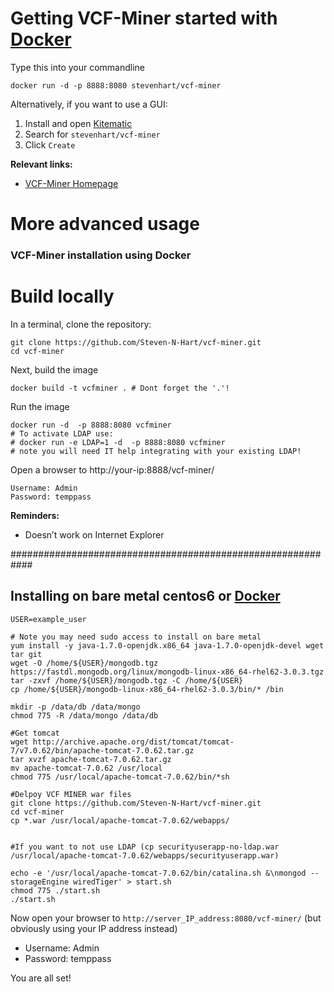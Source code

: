 
# Getting VCF-Miner started with [Docker](https://www.docker.com/)


Type this into your commandline
```
docker run -d -p 8888:8080 stevenhart/vcf-miner
```
Alternatively, if you want to use a GUI:
1. Install and open [Kitematic](https://kitematic.com/)
2. Search for `stevenhart/vcf-miner`
3. Click `Create`

**Relevant links:**
 * [VCF-Miner Homepage](http://bioinformaticstools.mayo.edu/research/vcf-miner/) 
 
# More advanced usage
### VCF-Miner installation using Docker 

# Build locally
In a terminal, clone the repository:
```
git clone https://github.com/Steven-N-Hart/vcf-miner.git
cd vcf-miner
```
Next, build the image
```
docker build -t vcfminer . # Dont forget the '.'!
```
Run the image
``` 
docker run -d  -p 8888:8080 vcfminer
# To activate LDAP use:
# docker run -e LDAP=1 -d  -p 8888:8080 vcfminer
# note you will need IT help integrating with your existing LDAP!
```
Open a browser to http://your-ip:8888/vcf-miner/

```
Username: Admin
Password: temppass
```
**Reminders:** 
 * Doesn’t work on Internet Explorer

############################################################

## Installing on bare metal centos6 or [Docker](https://www.docker.com/)
```
USER=example_user

# Note you may need sudo access to install on bare metal
yum install -y java-1.7.0-openjdk.x86_64 java-1.7.0-openjdk-devel wget tar git
wget -O /home/${USER}/mongodb.tgz https://fastdl.mongodb.org/linux/mongodb-linux-x86_64-rhel62-3.0.3.tgz
tar -zxvf /home/${USER}/mongodb.tgz -C /home/${USER}
cp /home/${USER}/mongodb-linux-x86_64-rhel62-3.0.3/bin/* /bin

mkdir -p /data/db /data/mongo
chmod 775 -R /data/mongo /data/db 

#Get tomcat
wget http://archive.apache.org/dist/tomcat/tomcat-7/v7.0.62/bin/apache-tomcat-7.0.62.tar.gz
tar xvzf apache-tomcat-7.0.62.tar.gz
mv apache-tomcat-7.0.62 /usr/local
chmod 775 /usr/local/apache-tomcat-7.0.62/bin/*sh

#Delpoy VCF MINER war files
git clone https://github.com/Steven-N-Hart/vcf-miner.git
cd vcf-miner
cp *.war /usr/local/apache-tomcat-7.0.62/webapps/


#If you want to not use LDAP (cp securityuserapp-no-ldap.war /usr/local/apache-tomcat-7.0.62/webapps/securityuserapp.war)

echo -e '/usr/local/apache-tomcat-7.0.62/bin/catalina.sh &\nmongod --storageEngine wiredTiger' > start.sh
chmod 775 ./start.sh
./start.sh

```


Now open your browser to `http://server_IP_address:8080/vcf-miner/` (but obviously using your IP address instead)
 * Username: Admin
 * Password: temppass

You are all set!

